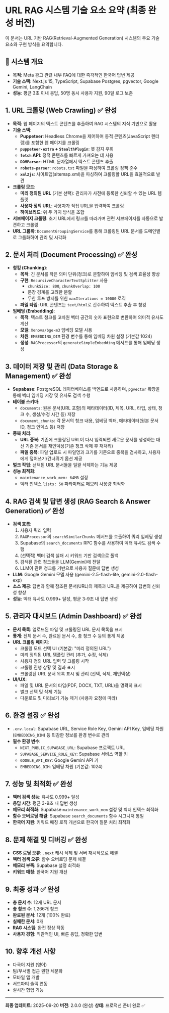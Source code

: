 # URL RAG 시스템 기술 요소 요약 (최종 완성 버전)

이 문서는 URL 기반 RAG(Retrieval-Augmented Generation) 시스템의 주요 기술 요소와 구현 방식을 요약합니다.

## 🎯 시스템 개요
- **목적**: Meta 광고 관련 내부 FAQ에 대한 즉각적인 한국어 답변 제공
- **기술 스택**: Next.js 15, TypeScript, Supabase Postgres, pgvector, Google Gemini, LangChain
- **성능**: 평균 3초 이내 응답, 50명 동시 사용자 지원, 90일 로그 보존

## 1. URL 크롤링 (Web Crawling) ✅ 완성
- **목적**: 웹 페이지의 텍스트 콘텐츠를 추출하여 RAG 시스템의 지식 기반으로 활용
- **기술 스택**:
    - **Puppeteer**: Headless Chrome을 제어하여 동적 콘텐츠(JavaScript 렌더링)를 포함한 웹 페이지를 크롤링
    - **`puppeteer-extra` + `StealthPlugin`**: 봇 감지 우회
    - **`fetch` API**: 정적 콘텐츠를 빠르게 가져오는 데 사용
    - **`DOMParser`**: HTML 문자열에서 텍스트 콘텐츠 추출
    - **`robots-parser`**: `robots.txt` 파일을 파싱하여 크롤링 정책 준수
    - **`xml2js`**: 사이트맵(sitemap.xml)을 파싱하여 크롤링할 URL을 효율적으로 발견
- **크롤링 모드**:
    - **미리 정의된 URL** (기본 선택): 관리자가 사전에 등록한 신뢰할 수 있는 URL 템플릿
    - **사용자 정의 URL**: 사용자가 직접 URL을 입력하여 크롤링
    - **하이브리드**: 위 두 가지 방식을 조합
- **서브페이지 크롤링**: 초기 URL에서 링크를 따라가며 관련 서브페이지를 자동으로 발견하고 크롤링
- **URL 그룹화**: `DocumentGroupingService`를 통해 크롤링된 URL 문서를 도메인별로 그룹화하여 관리 및 시각화

## 2. 문서 처리 (Document Processing) ✅ 완성
- **청킹 (Chunking)**:
    - **목적**: 긴 문서를 작은 의미 단위(청크)로 분할하여 임베딩 및 검색 효율성 향상
    - **구현**: `RecursiveCharacterTextSplitter` 사용
        - `chunkSize: 800`, `chunkOverlap: 100`
        - 문장 경계를 고려한 분할
        - 무한 루프 방지를 위한 `maxIterations = 10000` 로직
    - **파일 타입**: URL 콘텐츠는 `text/html`로 간주하여 텍스트 추출 후 청킹
- **임베딩 (Embedding)**:
    - **목적**: 텍스트 청크를 고차원 벡터 공간의 숫자 표현으로 변환하여 의미적 유사도 계산
    - **모델**: `Xenova/bge-m3` 임베딩 모델 사용
    - **차원**: `EMBEDDING_DIM` 환경 변수를 통해 임베딩 차원 설정 (기본값 1024)
    - **생성**: `RAGProcessor`의 `generateSimpleEmbedding` 메서드를 통해 임베딩 생성

## 3. 데이터 저장 및 관리 (Data Storage & Management) ✅ 완성
- **Supabase**: PostgreSQL 데이터베이스를 백엔드로 사용하며, `pgvector` 확장을 통해 벡터 임베딩 저장 및 유사도 검색 수행
- **테이블 스키마**:
    - `documents`: 원본 문서(URL 포함)의 메타데이터(ID, 제목, URL, 타입, 상태, 청크 수, 생성/수정 시간 등) 저장
    - `document_chunks`: 각 문서의 청크 내용, 임베딩 벡터, 메타데이터(원본 문서 ID, 청크 인덱스 등) 저장
- **중복 처리**:
    - **URL 중복**: 기존에 크롤링된 URL이 다시 입력되면 새로운 문서를 생성하는 대신 기존 문서를 재인덱싱(기존 청크 삭제 후 재처리)
    - **파일 중복**: 파일 업로드 시 파일명과 크기를 기준으로 중복을 검사하고, 사용자에게 덮어쓰기/건너뛰기 옵션 제공
- **벌크 작업**: 선택된 URL 문서들을 일괄 삭제하는 기능 제공
- **성능 최적화**:
    - `maintenance_work_mem: 64MB` 설정
    - 벡터 인덱스 `lists: 50` 파라미터로 메모리 사용량 최적화

## 4. RAG 검색 및 답변 생성 (RAG Search & Answer Generation) ✅ 완성
- **검색 흐름**:
    1. 사용자 쿼리 입력
    2. `RAGProcessor`의 `searchSimilarChunks` 메서드를 호출하여 쿼리 임베딩 생성
    3. Supabase의 `search_documents` RPC 함수를 사용하여 벡터 유사도 검색 수행
    4. (선택적) 벡터 검색 실패 시 키워드 기반 검색으로 폴백
    5. 검색된 관련 청크들을 LLM(Gemini)에 전달
    6. LLM이 관련 청크를 기반으로 사용자 질문에 답변 생성
- **LLM**: Google Gemini 모델 사용 (gemini-2.5-flash-lite, gemini-2.0-flash-exp)
- **소스 제공**: 답변과 함께 참조된 문서(URL)의 제목과 URL을 제공하여 답변의 신뢰성 향상
- **성능**: 벡터 유사도 0.999+ 달성, 평균 3-9초 내 답변 생성

## 5. 관리자 대시보드 (Admin Dashboard) ✅ 완성
- **문서 목록**: 업로드된 파일 및 크롤링된 URL 문서 목록을 표시
- **통계**: 전체 문서 수, 완료된 문서 수, 총 청크 수 등의 통계 제공
- **URL 크롤링 페이지**:
    - 크롤링 모드 선택 UI (기본값: "미리 정의된 URL")
    - 미리 정의된 URL 템플릿 관리 (추가, 수정, 삭제)
    - 사용자 정의 URL 입력 및 크롤링 시작
    - 크롤링 진행 상황 및 결과 표시
    - 크롤링된 URL 문서 목록 표시 및 관리 (선택, 삭제, 재인덱싱)
- **UI/UX**:
    - 파일 및 URL 문서의 타입(PDF, DOCX, TXT, URL)을 명확히 표시
    - 벌크 선택 및 삭제 기능
    - 다운로드 및 미리보기 기능 제거 (사용자 요청에 따라)

## 6. 환경 설정 ✅ 완성
- `.env.local`: Supabase URL, Service Role Key, Gemini API Key, 임베딩 차원(`EMBEDDING_DIM`) 등 민감한 정보를 환경 변수로 관리
- **필수 환경 변수**:
    - `NEXT_PUBLIC_SUPABASE_URL`: Supabase 프로젝트 URL
    - `SUPABASE_SERVICE_ROLE_KEY`: Supabase 서비스 역할 키
    - `GOOGLE_API_KEY`: Google Gemini API 키
    - `EMBEDDING_DIM`: 임베딩 차원 (기본값: 1024)

## 7. 성능 및 최적화 ✅ 완성
- **벡터 검색 성능**: 유사도 0.999+ 달성
- **응답 시간**: 평균 3-9초 내 답변 생성
- **메모리 최적화**: Supabase `maintenance_work_mem` 설정 및 벡터 인덱스 최적화
- **함수 오버로딩 해결**: Supabase `search_documents` 함수 시그니처 통일
- **한국어 지원**: 키워드 매칭 로직 개선으로 한국어 질문 처리 최적화

## 8. 문제 해결 및 디버깅 ✅ 완성
- **CSS 로딩 오류**: `.next` 캐시 삭제 및 서버 재시작으로 해결
- **벡터 검색 오류**: 함수 오버로딩 문제 해결
- **메모리 부족**: Supabase 설정 최적화
- **키워드 매칭**: 한국어 지원 개선

## 9. 최종 성과 ✅ 완성
- **총 문서 수**: 12개 URL 문서
- **총 청크 수**: 1,266개 청크
- **완료된 문서**: 12개 (100% 완료)
- **실패한 문서**: 0개
- **RAG 시스템**: 완전 정상 작동
- **사용자 경험**: 직관적인 UI, 빠른 응답, 정확한 답변

## 10. 향후 개선 사항
- 다국어 지원 (영어)
- 팀/부서별 접근 권한 세분화
- 모바일 앱 개발
- 서드파티 슬랙 연동
- 실시간 협업 기능

---

**최종 업데이트**: 2025-09-20
**버전**: 2.0.0 (완성)
**상태**: 프로덕션 준비 완료 ✅